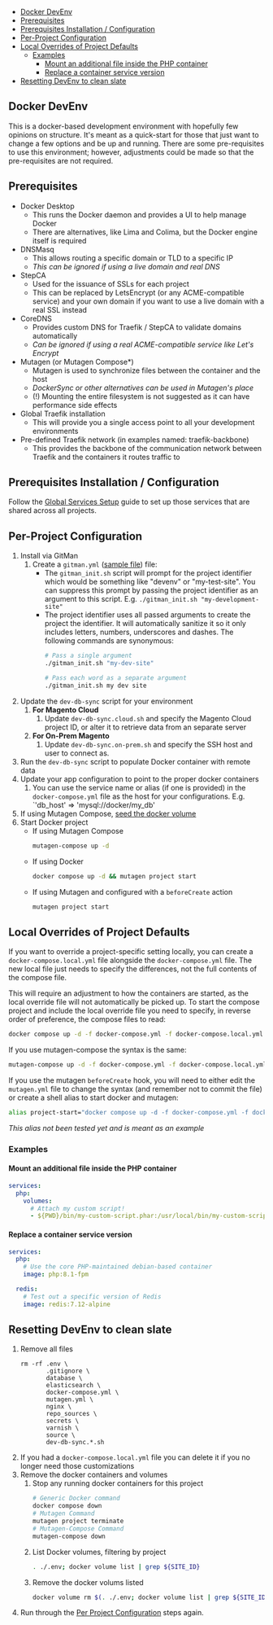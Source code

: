 - [Docker DevEnv](#docker-devenv)
- [Prerequisites](#prerequisites)
- [Prerequisites Installation / Configuration](#prerequisites-installation--configuration)
- [Per-Project Configuration](#per-project-configuration)
- [Local Overrides of Project Defaults](#local-overrides-of-project-defaults)
  - [Examples](#examples)
    - [Mount an additional file inside the PHP container](#mount-an-additional-file-inside-the-php-container)
    - [Replace a container service version](#replace-a-container-service-version)
- [Resetting DevEnv to clean slate](#resetting-devenv-to-clean-slate)

## Docker DevEnv

This is a docker-based development environment with hopefully few opinions on
structure. It's meant as a quick-start for those that just want to change a few
options and be up and running. There are some pre-requisites to use this
environment; however, adjustments could be made so that the pre-requisites are
not required.

## Prerequisites

- Docker Desktop
  - This runs the Docker daemon and provides a UI to help manage Docker
  - There are alternatives, like Lima and Colima, but the Docker engine itself
  is required
- DNSMasq
  - This allows routing a specific domain or TLD to a specific IP
  - *This can be ignored if using a live domain and real DNS*
- StepCA
  - Used for the issuance of SSLs for each project
  - This can be replaced by LetsEncrypt (or any ACME-compatible service) and
  your own domain if you want to use a live domain with a real SSL instead
- CoreDNS
  - Provides custom DNS for Traefik / StepCA to validate domains automatically
  - *Can be ignored if using a real ACME-compatible service like Let's Encrypt*
- Mutagen (or Mutagen Compose*)
  - Mutagen is used to synchronize files between the container and the host
  - *DockerSync or other alternatives can be used in Mutagen's place*
  - (!) Mounting the entire filesystem is not suggested as it can have
  performance side effects
- Global Traefik installation
  - This will provide you a single access point to all your development
environments
- Pre-defined Traefik network (in examples named: traefik-backbone)
  - This provides the backbone of the communication network between Traefik and
  the containers it routes traffic to

## Prerequisites Installation / Configuration

Follow the [Global Services Setup](globalServicesSetup.md) guide to set up
those services that are shared across all projects.


## Per-Project Configuration

1. Install via GitMan
   1. Create a `gitman.yml` ([sample file](https://github.com/bap14/cl-devenv-docker/blob/main/docs/files/gitman.sample.yml)) file:
      - The `gitman_init.sh` script will prompt for the project identifier
         which would be something like "devenv" or "my-test-site". You can
         suppress this prompt by passing the project identifier as an argument 
         to this script. E.g. `./gitman_init.sh "my-development-site"`
      - The project identifier uses all passed arguments to create the project
        the identifier. It will automatically sanitize it so it only includes
        letters, numbers, underscores and dashes. The following commands are
        synonymous:
        ```bash
        # Pass a single argument
        ./gitman_init.sh "my-dev-site"

        # Pass each word as a separate argument
        ./gitman_init.sh my dev site
        ```
1. Update the `dev-db-sync` script for your environment
   1. **For Magento Cloud**
      1. Update `dev-db-sync.cloud.sh` and specify the Magento
         Cloud project ID, or alter it to retrieve data from an separate server
   3. **For On-Prem Magento**
      1. Update `dev-db-sync.on-prem.sh` and specify the SSH host and user to
         connect as.
1. Run the `dev-db-sync` script to populate Docker container with remote data
2. Update your app configuration to point to the proper docker containers
   1. You can use the service name or alias (if one is provided) in the
      `docker-compose.yml` file as the host for your configurations.
      E.g. `'db_host' => 'mysql://docker/my_db'
3. If using Mutagen Compose, [seed the docker volume](mutagen-compose.md#populating-the-docker-volume-first)
4. Start Docker project
   - If using Mutagen Compose
     ```bash
     mutagen-compose up -d
     ```
   - If using Docker
     ```bash
     docker compose up -d && mutagen project start
     ```
   - If using Mutagen and configured with a `beforeCreate` action
     ```bash
     mutagen project start
     ```

## Local Overrides of Project Defaults

If you want to override a project-specific setting locally, you can create a
`docker-compose.local.yml` file alongside the `docker-compose.yml` file. The new
local file just needs to specify the differences, not the full contents of the
compose file.

This will require an adjustment to how the containers are started, as the local
override file will not automatically be picked up. To start the compose project
and include the local override file you need to specify, in reverse order of
preference, the compose files to read:

```bash
docker compose up -d -f docker-compose.yml -f docker-compose.local.yml
```

If you use mutagen-compose the syntax is the same:

```bash
mutagen-compose up -d -f docker-compose.yml -f docker-compose.local.yml
```

If you use the mutagen `beforeCreate` hook, you will need to either edit the
`mutagen.yml` file to change the syntax (and remember not to commit the file)
or create a shell alias to start docker and mutagen:

```bash
alias project-start="docker compose up -d -f docker-compose.yml -f docker-compse.local.yml && mutagen project-start"
```
_This alias not been tested yet and is meant as an example_

### Examples

#### Mount an additional file inside the PHP container

```yaml
services:
  php:
    volumes:
      # Attach my custom script!
      - ${PWD}/bin/my-custom-script.phar:/usr/local/bin/my-custom-script.phar
```

#### Replace a container service version

```yaml
services:
  php:
    # Use the core PHP-maintained debian-based container
    image: php:8.1-fpm

  redis:
    # Test out a specific version of Redis
    image: redis:7.12-alpine
```

## Resetting DevEnv to clean slate

1. Remove all files
   ```
   rm -rf .env \
          .gitignore \
          database \
          elasticsearch \
          docker-compose.yml \
          mutagen.yml \
          nginx \
          repo_sources \
          secrets \
          varnish \
          source \
          dev-db-sync.*.sh
   ```
1. If you had a `docker-compose.local.yml` file you can delete it if you no
   longer need those customizations
1. Remove the docker containers and volumes
   1. Stop any running docker containers for this project
      ```bash
      # Generic Docker command
      docker compose down
      # Mutagen Command
      mutagen project terminate
      # Mutagen-Compose Command
      mutagen-compose down
      ```
   1. List Docker volumes, filtering by project
      ```bash
      . ./.env; docker volume list | grep ${SITE_ID}
      ```
   1. Remove the docker volums listed
      ```bash
      docker volume rm $(. ./.env; docker volume list | grep ${SITE_ID} | awk '{print $2}')
      ```
1. Run through the [Per Project Configuration](#per-project-configuration) steps
   again.
